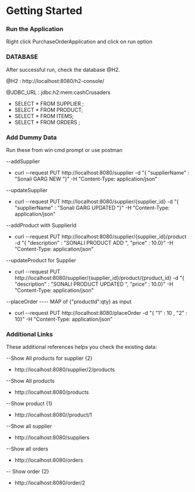 # Getting Started

### Run the Application  
Right click PurchaseOrderApplication and click on run option

### DATABASE
After successful run, check the database @H2.

@H2 : http://localhost:8080/h2-console/

@JDBC_URL : jdbc:h2:mem:cashCrusaders

* SELECT * FROM  SUPPLIER ;
* SELECT * FROM PRODUCT;
* SELECT * FROM ITEMS;
* SELECT * FROM ORDERS ;

### Add Dummy Data

Run these from win cmd prompt or use postman

--addSupplier
* curl --request PUT http://localhost:8080/supplier -d "{  \"supplierName\" : \"Sonali GARG NEW \"}" -H "Content-Type: application/json"

--updateSupplier
* curl --request PUT http://localhost:8080/supplier/{supplier_id} -d "{  \"supplierName\" : \"Sonali GARG UPDATED \"}" -H "Content-Type: application/json"

--addProduct with SupplierId
* curl --request PUT http://localhost:8080/supplier/{supplier_id}/product -d "{  \"description\" : \"SONALI PRODUCT ADD \", \"price\" : 10.0}" -H "Content-Type: application/json"

--updateProduct for Supplier
* curl --request PUT http://localhost:8080/supplier/{supplier_id}/product/{product_id} -d "{  \"description\" : \"SONALI PRODUCT UPDATED \", \"price\" : 10.0}" -H "Content-Type: application/json"

--placeOrder  ---- MAP of {"productId":qty} as input
* curl --request PUT http://localhost:8080/placeOrder  -d "{  \"1\" :  10 ,  \"2\" : 10}" -H "Content-Type: application/json"

### Additional Links
These additional references helps you check the existing data:

--Show All products for supplier {2}
* http://localhost:8080/supplier/2/products

--Show All products
* http://localhost:8080/products

--Show product {1}
* http://localhost:8080//product/1

--Show all supplier
* http://localhost:8080/suppliers

--Show all orders
* http://localhost:8080/orders

-- Show order {2} 
* http://localhost:8080/order/2
